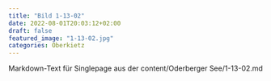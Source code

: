 ```yaml
---
title: "Bild 1-13-02"
date: 2022-08-01T20:03:12+02:00
draft: false
featured_image: "1-13-02.jpg"
categories: Oberkietz
---
```



Markdown-Text für Singlepage aus der content/Oderberger See/1-13-02.md